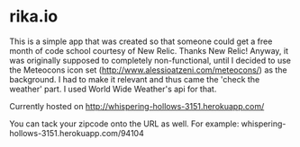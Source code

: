 rika.io
=======
This is a simple app that was created so that someone could get a free month of code school courtesy of New Relic.
Thanks New Relic! Anyway, it was originally supposed to completely non-functional, until I decided to use the
Meteocons icon set (http://www.alessioatzeni.com/meteocons/) as the background. I had to make it relevant and thus
came the 'check the weather' part. I used World Wide Weather's api for that.

Currently hosted on http://whispering-hollows-3151.herokuapp.com/

You can tack your zipcode onto the URL as well. 
For example: whispering-hollows-3151.herokuapp.com/94104

